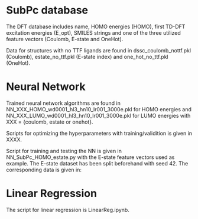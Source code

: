 # SubPc database
The DFT database includes name, HOMO energies (HOMO), first TD-DFT excitation energies (E_opt), SMILES strings and one of the three utilized feature vectors (Coulomb, E-state and OneHot).

Data for structures with no TTF ligands are found in dssc_coulomb_nottf.pkl (Coulomb), estate_no_ttf.pkl (E-state index) and one_hot_no_ttf.pkl (OneHot). 

# Neural Network
Trained neural network algorithms are found in NN_XXX_HOMO_wd0001_hl3_hn10_lr001_3000e.pkl for HOMO energies and NN_XXX_LUMO_wd0001_hl3_hn10_lr001_3000e.pkl for LUMO energies with XXX = {coulomb, estate or onehot}.

Scripts for optimizing the hyperparameters with training/validition is given in XXXX. 

Script for training and testing the NN is given in NN_SubPc_HOMO_estate.py with the E-state feature vectors used as example. The E-state dataset has been split beforehand with seed 42. The corresponding data is given in: 

# Linear Regression
The script for linear regression is LinearReg.ipynb.
